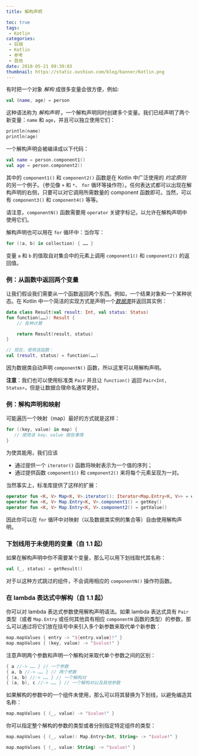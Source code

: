 ```yaml
---
title: 解构声明

toc: true
tags:
 - Kotlin
categories:
 - 后端
 - Kotlin
 - 参考
 - 其他
date: 2018-05-21 09:39:03
thumbnail: https://static.oushiun.com/blog/banner/Kotlin.png
---
```


有时把一个对象 *解构* 成很多变量会很方便，例如:

``` kotlin
val (name, age) = person
```

<!-- more -->

这种语法称为 _解构声明_ 。一个解构声明同时创建多个变量。我们已经声明了两个新变量：`name` 和 `age`，并且可以独立使用它们：

``` kotlin
println(name)
println(age)
```

一个解构声明会被编译成以下代码：

``` kotlin
val name = person.component1()
val age = person.component2()
```

其中的 `component1()` 和 `component2()` 函数是在 Kotlin 中广泛使用的 _约定原则_ 的另一个例子。（参见像 `+` 和 `*`、 `for` 循环等操作符）。任何表达式都可以出现在解构声明的右侧，只要可以对它调用所需数量的 component 函数即可。当然，可以有 `component3()` 和 `component4()` 等等。

请注意，`componentN()` 函数需要用 `operator` 关键字标记，以允许在解构声明中使用它们。

解构声明也可以用在 `for` 循环中：当你写：

``` kotlin
for ((a, b) in collection) { …… }
```

变量 `a` 和 `b` 的值取自对集合中的元素上调用 `component1()` 和 `component2()` 的返回值。

### 例：从函数中返回两个变量

让我们假设我们需要从一个函数返回两个东西。例如，一个结果对象和一个某种状态。在 Kotlin 中一个简洁的实现方式是声明一个[_数据类_](data-classes.html)并返回其实例：

``` kotlin
data class Result(val result: Int, val status: Status)
fun function(……): Result {
    // 各种计算

    return Result(result, status)
}

// 现在，使用该函数：
val (result, status) = function(……)
```

因为数据类自动声明 `componentN()` 函数，所以这里可以用解构声明。

**注意**：我们也可以使用标准类 `Pair` 并且让 `function()` 返回 `Pair<Int, Status>`，但是让数据合理命名通常更好。

### 例：解构声明和映射

可能遍历一个映射（map）最好的方式就是这样：

``` kotlin
for ((key, value) in map) {
   // 使用该 key、value 做些事情
}
```

为使其能用，我们应该

*   通过提供一个 `iterator()` 函数将映射表示为一个值的序列；
*   通过提供函数 `component1()` 和 `component2()` 来将每个元素呈现为一对。

当然事实上，标准库提供了这样的扩展：

``` kotlin
operator fun <K, V> Map<K, V>.iterator(): Iterator<Map.Entry<K, V>> = entrySet().iterator()
operator fun <K, V> Map.Entry<K, V>.component1() = getKey()
operator fun <K, V> Map.Entry<K, V>.component2() = getValue()
```

因此你可以在 `for` 循环中对映射（以及数据类实例的集合等）自由使用解构声明。

### 下划线用于未使用的变量（自 1.1 起）

如果在解构声明中你不需要某个变量，那么可以用下划线取代其名称：

``` kotlin
val (_, status) = getResult()
```

对于以这种方式跳过的组件，不会调用相应的 `componentN()` 操作符函数。

### 在 lambda 表达式中解构（自 1.1 起）

你可以对 lambda 表达式参数使用解构声明语法。如果 lambda 表达式具有 `Pair` 类型（或者 `Map.Entry` 或任何其他具有相应 `componentN` 函数的类型）的参数，那么可以通过将它们放在括号中来引入多个新参数来取代单个新参数：

``` kotlin
map.mapValues { entry -> "${entry.value}!" }
map.mapValues { (key, value) -> "$value!" }
```

注意声明两个参数和声明一个解构对来取代单个参数之间的区别：

``` kotlin
{ a //-> …… } // 一个参数
{ a, b //-> …… } // 两个参数
{ (a, b) //-> …… } // 一个解构对
{ (a, b), c //-> …… } // 一个解构对以及其他参数
```

如果解构的参数中的一个组件未使用，那么可以将其替换为下划线，以避免编造其名称：

``` kotlin
map.mapValues { (_, value) -> "$value!" }
```

你可以指定整个解构的参数的类型或者分别指定特定组件的类型：

``` kotlin
map.mapValues { (_, value): Map.Entry<Int, String> -> "$value!" }

map.mapValues { (_, value: String) -> "$value!" }
```
